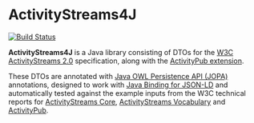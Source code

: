 # ActivityStreams4J

[![Build Status](https://github.com/TGNThump/ActivityStreams4J/workflows/Java%20CI%20with%20Maven/badge.svg)](https://github.com/TGNThump/ActivityStreams4J/actions?query=workflow%3A%22Java+CI+with+Maven%22)

**ActivityStreams4J** is a Java library consisting of DTOs for the [W3C ActivityStreams 2.0](https://www.w3.org/TR/activitystreams-core/) specification, along with the [ActivityPub extension](https://www.w3.org/ns/activitystreams#activitypub).

These DTOs are annotated with [Java OWL Persistence API (JOPA)](https://kbss.felk.cvut.cz/web/kbss/jopa) annotations, designed to work with [Java Binding for JSON-LD](https://github.com/kbss-cvut/jb4jsonld) and automatically tested against the example inputs from the W3C technical reports for [ActivityStreams Core](https://www.w3.org/TR/activitystreams-core/), [ActivityStreams Vocabulary](https://www.w3.org/TR/activitystreams-vocabulary/) and [ActivityPub](https://www.w3.org/TR/activitypub/).